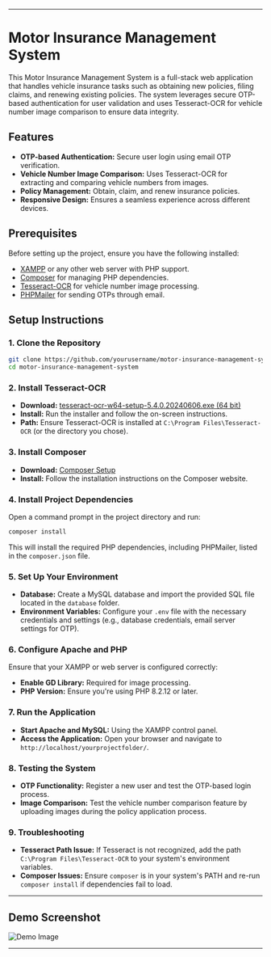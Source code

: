 

---

# Motor Insurance Management System

This Motor Insurance Management System is a full-stack web application that handles vehicle insurance tasks such as obtaining new policies, filing claims, and renewing existing policies. The system leverages secure OTP-based authentication for user validation and uses Tesseract-OCR for vehicle number image comparison to ensure data integrity.

## Features

- **OTP-based Authentication:** Secure user login using email OTP verification.
- **Vehicle Number Image Comparison:** Uses Tesseract-OCR for extracting and comparing vehicle numbers from images.
- **Policy Management:** Obtain, claim, and renew insurance policies.
- **Responsive Design:** Ensures a seamless experience across different devices.

## Prerequisites

Before setting up the project, ensure you have the following installed:

- [XAMPP](https://www.apachefriends.org/download.html) or any other web server with PHP support.
- [Composer](https://getcomposer.org/) for managing PHP dependencies.
- [Tesseract-OCR](https://github.com/UB-Mannheim/tesseract/wiki) for vehicle number image processing.
- [PHPMailer](https://github.com/PHPMailer/PHPMailer) for sending OTPs through email.

## Setup Instructions

### 1. Clone the Repository

```bash
git clone https://github.com/yourusername/motor-insurance-management-system.git
cd motor-insurance-management-system
```

### 2. Install Tesseract-OCR

- **Download:** [tesseract-ocr-w64-setup-5.4.0.20240606.exe (64 bit)](https://github.com/UB-Mannheim/tesseract/wiki)
- **Install:** Run the installer and follow the on-screen instructions.
- **Path:** Ensure Tesseract-OCR is installed at `C:\Program Files\Tesseract-OCR` (or the directory you chose).

### 3. Install Composer

- **Download:** [Composer Setup](https://getcomposer.org/download/)
- **Install:** Follow the installation instructions on the Composer website.

### 4. Install Project Dependencies

Open a command prompt in the project directory and run:

```bash
composer install
```

This will install the required PHP dependencies, including PHPMailer, listed in the `composer.json` file.

### 5. Set Up Your Environment

- **Database:** Create a MySQL database and import the provided SQL file located in the `database` folder.
- **Environment Variables:** Configure your `.env` file with the necessary credentials and settings (e.g., database credentials, email server settings for OTP).

### 6. Configure Apache and PHP

Ensure that your XAMPP or web server is configured correctly:

- **Enable GD Library:** Required for image processing.
- **PHP Version:** Ensure you're using PHP 8.2.12 or later.

### 7. Run the Application

- **Start Apache and MySQL:** Using the XAMPP control panel.
- **Access the Application:** Open your browser and navigate to `http://localhost/yourprojectfolder/`.

### 8. Testing the System

- **OTP Functionality:** Register a new user and test the OTP-based login process.
- **Image Comparison:** Test the vehicle number comparison feature by uploading images during the policy application process.

### 9. Troubleshooting

- **Tesseract Path Issue:** If Tesseract is not recognized, add the path `C:\Program Files\Tesseract-OCR` to your system's environment variables.
- **Composer Issues:** Ensure `composer` is in your system's PATH and re-run `composer install` if dependencies fail to load.

---

## Demo Screenshot

![Demo Image](https://github.com/user-attachments/assets/992e7c33-4fff-4f30-8fab-fe4e700333d9)

---

